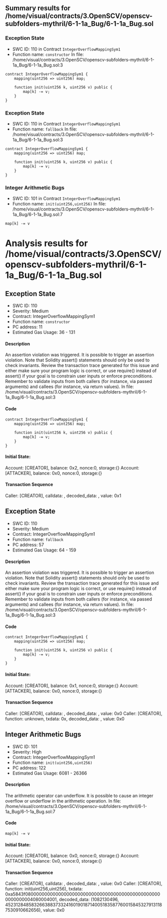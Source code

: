 ## Summary results for /home/visual/contracts/3.OpenSCV/openscv-subfolders-mythril/6-1-1a_Bug/6-1-1a_Bug.sol
### Exception State
- SWC ID: 110 in Contract `IntegerOverflowMappingSym1`
- Function name: `constructor`
In file: /home/visual/contracts/3.OpenSCV/openscv-subfolders-mythril/6-1-1a_Bug/6-1-1a_Bug.sol:3
```
contract IntegerOverflowMappingSym1 {
    mapping(uint256 => uint256) map;

    function init(uint256 k, uint256 v) public {
        map[k] -= v;
    }
}
```
### Exception State
- SWC ID: 110 in Contract `IntegerOverflowMappingSym1`
- Function name: `fallback`
In file: /home/visual/contracts/3.OpenSCV/openscv-subfolders-mythril/6-1-1a_Bug/6-1-1a_Bug.sol:3
```
contract IntegerOverflowMappingSym1 {
    mapping(uint256 => uint256) map;

    function init(uint256 k, uint256 v) public {
        map[k] -= v;
    }
}
```
### Integer Arithmetic Bugs
- SWC ID: 101 in Contract `IntegerOverflowMappingSym1`
- Function name: `init(uint256,uint256)`
In file: /home/visual/contracts/3.OpenSCV/openscv-subfolders-mythril/6-1-1a_Bug/6-1-1a_Bug.sol:7
```
map[k] -= v
```
# Analysis results for /home/visual/contracts/3.OpenSCV/openscv-subfolders-mythril/6-1-1a_Bug/6-1-1a_Bug.sol

## Exception State
- SWC ID: 110
- Severity: Medium
- Contract: IntegerOverflowMappingSym1
- Function name: `constructor`
- PC address: 11
- Estimated Gas Usage: 36 - 131

#### Description

An assertion violation was triggered.
It is possible to trigger an assertion violation. Note that Solidity assert() statements should only be used to check invariants. Review the transaction trace generated for this issue and either make sure your program logic is correct, or use require() instead of assert() if your goal is to constrain user inputs or enforce preconditions. Remember to validate inputs from both callers (for instance, via passed arguments) and callees (for instance, via return values).
In file: /home/visual/contracts/3.OpenSCV/openscv-subfolders-mythril/6-1-1a_Bug/6-1-1a_Bug.sol:3

#### Code

```
contract IntegerOverflowMappingSym1 {
    mapping(uint256 => uint256) map;

    function init(uint256 k, uint256 v) public {
        map[k] -= v;
    }
}
```

#### Initial State:

Account: [CREATOR], balance: 0x2, nonce:0, storage:{}
Account: [ATTACKER], balance: 0x0, nonce:0, storage:{}

#### Transaction Sequence

Caller: [CREATOR], calldata: , decoded_data: , value: 0x1


## Exception State
- SWC ID: 110
- Severity: Medium
- Contract: IntegerOverflowMappingSym1
- Function name: `fallback`
- PC address: 57
- Estimated Gas Usage: 64 - 159

#### Description

An assertion violation was triggered.
It is possible to trigger an assertion violation. Note that Solidity assert() statements should only be used to check invariants. Review the transaction trace generated for this issue and either make sure your program logic is correct, or use require() instead of assert() if your goal is to constrain user inputs or enforce preconditions. Remember to validate inputs from both callers (for instance, via passed arguments) and callees (for instance, via return values).
In file: /home/visual/contracts/3.OpenSCV/openscv-subfolders-mythril/6-1-1a_Bug/6-1-1a_Bug.sol:3

#### Code

```
contract IntegerOverflowMappingSym1 {
    mapping(uint256 => uint256) map;

    function init(uint256 k, uint256 v) public {
        map[k] -= v;
    }
}
```

#### Initial State:

Account: [CREATOR], balance: 0x1, nonce:0, storage:{}
Account: [ATTACKER], balance: 0x0, nonce:0, storage:{}

#### Transaction Sequence

Caller: [CREATOR], calldata: , decoded_data: , value: 0x0
Caller: [CREATOR], function: unknown, txdata: 0x, decoded_data: , value: 0x0


## Integer Arithmetic Bugs
- SWC ID: 101
- Severity: High
- Contract: IntegerOverflowMappingSym1
- Function name: `init(uint256,uint256)`
- PC address: 122
- Estimated Gas Usage: 6081 - 26366

#### Description

The arithmetic operator can underflow.
It is possible to cause an integer overflow or underflow in the arithmetic operation.
In file: /home/visual/contracts/3.OpenSCV/openscv-subfolders-mythril/6-1-1a_Bug/6-1-1a_Bug.sol:7

#### Code

```
map[k] -= v
```

#### Initial State:

Account: [CREATOR], balance: 0x0, nonce:0, storage:{}
Account: [ATTACKER], balance: 0x0, nonce:0, storage:{}

#### Transaction Sequence

Caller: [CREATOR], calldata: , decoded_data: , value: 0x0
Caller: [CREATOR], function: init(uint256,uint256), txdata: 0xa5843f08000000000000000000000000000000000000000000000000000000004080004001, decoded_data: (1082130496, 452312848583266388373324160190187140051835877600158453279131187530910662656), value: 0x0


